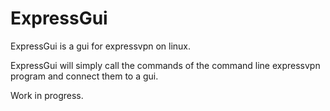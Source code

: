 # ExpressGui
ExpressGui is a gui for expressvpn on linux.

ExpressGui will simply call the commands of the command line expressvpn program and connect them to a gui.

Work in progress.